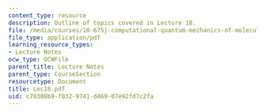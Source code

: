 ```yaml
---
content_type: resource
description: Outline of topics covered in Lecture 18.
file: /media/courses/10-675j-computational-quantum-mechanics-of-molecular-and-extended-systems-fall-2004/c70308b9f0329741d46907e92fd7c2fa_Lec18.pdf
file_type: application/pdf
learning_resource_types:
- Lecture Notes
ocw_type: OCWFile
parent_title: Lecture Notes
parent_type: CourseSection
resourcetype: Document
title: Lec18.pdf
uid: c70308b9-f032-9741-d469-07e92fd7c2fa
---
```

